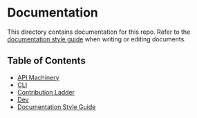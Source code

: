 # Documentation

This directory contains documentation for this repo. Refer to the [documentation style guide](style-guide.md) when
writing or editing documents.

## Table of Contents

* [API Machinery](api-machinery/README.md)
* [CLI](cli/README.md)
* [Contribution Ladder](contribution-ladder.md)
* [Dev](dev/README.md)
* [Documentation Style Guide](style-guide.md)